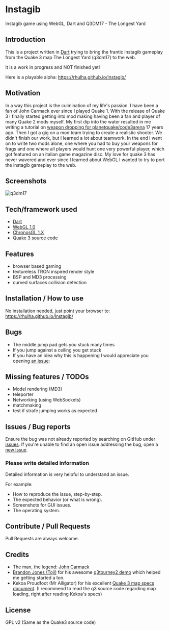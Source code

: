 # Instagib
Instagib game using WebGL, Dart and Q3DM17 - The Longest Yard

## Introduction

This is a project written in [Dart](https://www.dartlang.org/) trying to bring the frantic instagib gameplay from the Quake 3 map The Longest Yard (q3dm17) to the web.

It is a work in progress and NOT finished yet!

Here is a playable alpha: https://rhulha.github.io/Instagib/


## Motivation
In a way this project is the culmination of my life's passion.
I have been a fan of John Carmack ever since I played Quake 1.
With the release of Quake 3 I finally started getting into mod making having been a fan and player of many Quake 2 mods myself.
My first dip into the water resulted in me writing a tutorial on [weapon dropping for planetquake/code3arena](https://www.quakewiki.net/archives/code3arena/tutorials/tutorial22.shtml) 17 years ago.
Then I got a gig on a mod team trying to create a realistic shooter.
We didn't finish our work, but I learned a lot about teamwork.
In the end I went on to write two mods alone, one where you had to buy your weapons for frags and one where all players would hunt one very powerful player, which got featured on an italian game magazine disc.
My love for quake 3 has never wavered and ever since I learned about WebGL I wanted to try to port the instagib gameplay to the web.

## Screenshots
![q3dm17](https://i.imgur.com/wu7xEVM.png)

## Tech/framework used
* [Dart](https://www.dartlang.org/)
* [WebGL 1.0](https://www.khronos.org/registry/webgl/specs/1.0/)
* [ChronosGL 1.X](https://github.com/ChronosTeam/ChronosGL)
* [Quake 3 source code](https://github.com/id-Software/Quake-III-Arena)

## Features
* browser based gaming
* textureless TRON inspired render style
* BSP and MD3 processing
* curved surfaces collision detection

## Installation / How to use
No installation needed, just point your browser to: https://rhulha.github.io/Instagib/

## Bugs
* The middle jump pad gets you stuck many times
* If you jump against a ceiling you get stuck
* If you have an idea why this is happening I would appreciate you opening [an issue](https://github.com/rhulha/Instagib/issues/new): 

## Missing features / TODOs
* Model rendering (MD3)
* teleporter
* Networking (using WebSockets)
* matchmaking
* test if strafe jumping works as expected

## Issues / Bug reports
Ensure the bug was not already reported by searching on GitHub under [issues](https://github.com/rhulha/Instagib/issues). If you're unable to find an open issue addressing the bug, open a [new issue](https://github.com/rhulha/Instagib/issues/new).

### Please write detailed information
Detailed information is very helpful to understand an issue.

For example:
* How to reproduce the issue, step-by-step.
* The expected behavior (or what is wrong).
* Screenshots for GUI issues.
* The operating system.


## Contribute / Pull Requests
Pull Requests are always welcome. 

## Credits
* The man, the legend: [John Carmack](https://twitter.com/id_aa_carmack)
* [Brandon Jones (Toji)](http://blog.tojicode.com/) for his awesome [q3tourney2 demo](http://media.tojicode.com/q3bsp/) which helped me getting started a ton.
* Kekoa Proudfoot (Mr Alligator) for his excellent [Quake 3 map specs document](http://www.mralligator.com/q3/). (I recommend to read the q3 source code regarding map loading, right after reading Kekoa's specs)

## License
GPL v2 (Same as the Quake3 source code)

